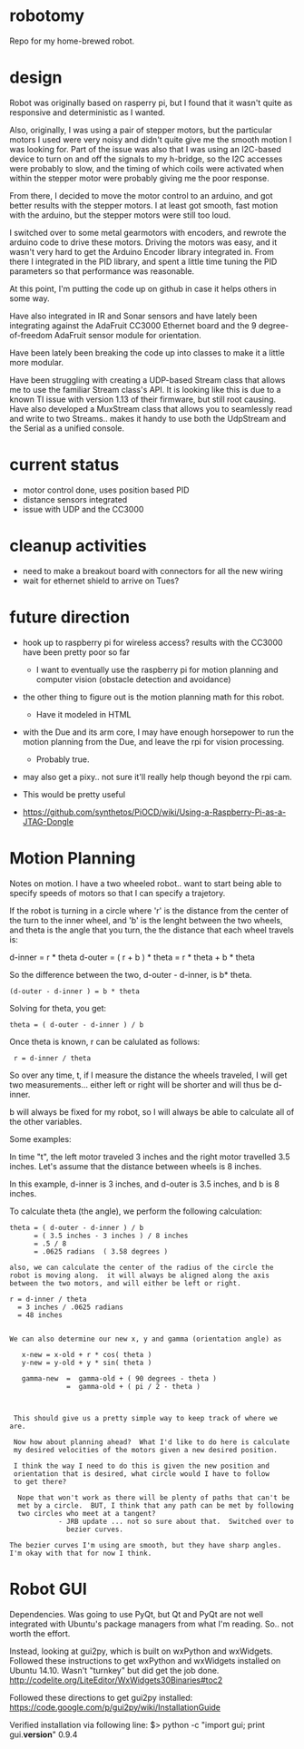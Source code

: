 robotomy
========

Repo for my home-brewed robot.

design
======

Robot was originally based on rasperry pi, but I found that it wasn't quite as responsive and deterministic as I wanted.

Also, originally, I was using a pair of stepper motors, but the particular motors I used were very noisy and didn't quite give me the smooth motion I was looking for.  Part of the issue was also that I was using an I2C-based device to turn on and off the signals to my h-bridge, so the I2C accesses were probably to slow, and the timing of which coils were activated when within the stepper motor were probably giving me the poor response.

From there, I decided to move the motor control to an arduino, and got better results with the stepper motors.  I at least got smooth, fast motion with the arduino, but the stepper motors were still too loud.

I switched over to some metal gearmotors with encoders, and rewrote the arduino code to drive these motors.  Driving the motors was easy, and it wasn't very hard to get the Arduino Encoder library integrated in.  From there I integrated in the PID library, and spent a little time tuning the PID parameters so that performance was reasonable.

At this point, I'm putting the code up on github in case it helps others in some way.

Have also integrated in IR and Sonar sensors and have lately been integrating against the AdaFruit CC3000 Ethernet board and the 9 degree-of-freedom AdaFruit sensor module for orientation.

Have been lately been breaking the code up into classes to make it a little more modular.  

Have been struggling with creating a UDP-based Stream class that allows me to use the familiar Stream class's API.  It is looking like this is due to a known TI issue with version 1.13 of their firmware, but still root causing.  Have also developed a MuxStream class that allows you to seamlessly read and write to two Streams.. makes it handy to use both the UdpStream and the Serial as a unified console.

current status
==============

* motor control done, uses position based PID
* distance sensors integrated
* issue with UDP and the CC3000

cleanup activities
==================

* need to make a breakout board with connectors for all the new wiring
* wait for ethernet shield to arrive on Tues?

future direction
================

* hook up to raspberry pi for wireless access?  results with the CC3000 have been pretty poor so far
   - I want to eventually use the raspberry pi for motion planning and computer vision (obstacle detection and avoidance)
* the other thing to figure out is the motion planning math for this 
  robot.
    - Have it modeled in HTML

* with the Due and its arm core, I may have enough horsepower to run the 
  motion planning from the Due, and leave the rpi for vision processing.
    - Probably true.

* may also get a pixy.. not sure it'll really help though beyond the rpi cam.

* This would be pretty useful
* https://github.com/synthetos/PiOCD/wiki/Using-a-Raspberry-Pi-as-a-JTAG-Dongle

Motion Planning
===============

Notes on motion.  I have a two wheeled robot.. want to start being able to
specify speeds of motors so that I can specify a trajetory.

If the robot is turning in a circle where 'r' is the distance from the
center of the turn to the inner wheel, and 'b' is the lenght between the
two wheels, and theta is the angle that you turn, the the distance
that each wheel travels is:

d-inner = r * theta
d-outer = ( r + b ) * theta = r * theta + b * theta

So the difference between the two, d-outer - d-inner, is b* theta.

    (d-outer - d-inner ) = b * theta

Solving for theta, you get:

    theta = ( d-outer - d-inner ) / b

Once theta is known, r can be calulated as follows:

     r = d-inner / theta

So over any time, t, if I measure the distance the wheels traveled,
I will get two measurements... either left or right will be shorter
and will thus be d-inner.

b will always be fixed for my robot, so I will always be able to 
calculate all of the other variables.

Some examples:

  In time "t", the left motor traveled 3 inches and the right motor
  travelled 3.5 inches.  Let's assume that the distance between wheels
  is 8 inches.

  In this example, d-inner is 3 inches, and d-outer is 3.5 inches, and
  b is 8 inches.

  To calculate theta (the angle), we perform the following calculation:

    theta = ( d-outer - d-inner ) / b
          = ( 3.5 inches - 3 inches ) / 8 inches
          = .5 / 8
          = .0625 radians  ( 3.58 degrees )

    also, we can calculate the center of the radius of the circle the
    robot is moving along.  it will always be aligned along the axis
    between the two motors, and will either be left or right.

    r = d-inner / theta
      = 3 inches / .0625 radians
      = 48 inches


    We can also determine our new x, y and gamma (orientation angle) as
    
       x-new = x-old + r * cos( theta )
       y-new = y-old + y * sin( theta )

       gamma-new  =  gamma-old + ( 90 degrees - theta )
                  =  gamma-old + ( pi / 2 - theta )



     This should give us a pretty simple way to keep track of where we are.
    
     Now how about planning ahead?  What I'd like to do here is calculate
     my desired velocities of the motors given a new desired position.

     I think the way I need to do this is given the new position and 
     orientation that is desired, what circle would I have to follow 
     to get there?

      Nope that won't work as there will be plenty of paths that can't be
      met by a circle.  BUT, I think that any path can be met by following
      two circles who meet at a tangent?
                - JRB update ... not so sure about that.  Switched over to
                  bezier curves.

    The bezier curves I'm using are smooth, but they have sharp angles. 
    I'm okay with that for now I think.

Robot GUI
===============

Dependencies.  Was going to use PyQt, but Qt and PyQt are not well integrated
with Ubuntu's package managers from what I'm reading.  So.. not worth the effort.

Instead, looking at gui2py, which is built on wxPython and wxWidgets.  Followed
these instructions to get wxPython and wxWidgets installed on Ubuntu 14.10.  Wasn't
"turnkey" but did get the job done.
http://codelite.org/LiteEditor/WxWidgets30Binaries#toc2

Followed these directions to get gui2py installed:
https://code.google.com/p/gui2py/wiki/InstallationGuide

Verified installation via following line:
$> python -c "import gui; print gui.__version__"
0.9.4


